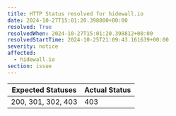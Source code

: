```yaml
---
title: HTTP Status resolved for hidewall.io
date: 2024-10-27T15:01:20.398800+00:00
resolved: True
resolvedWhen: 2024-10-27T15:01:20.398812+00:00
resolvedStartTime: 2024-10-25T21:09:43.161639+00:00
severity: notice
affected:
  - hidewall.io
section: issue
---
```


| Expected Statuses | Actual Status  |
|-------------------|----------------|
| 200, 301, 302, 403 | 403 |
